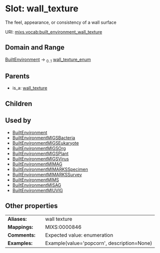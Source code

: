 
# Slot: wall_texture


The feel, appearance, or consistency of a wall surface

URI: [mixs.vocab:built_environment_wall_texture](https://w3id.org/mixs/vocab/built_environment_wall_texture)


## Domain and Range

[BuiltEnvironment](BuiltEnvironment.md) &#8594;  <sub>0..1</sub> [wall_texture_enum](wall_texture_enum.md)

## Parents

 *  is_a: [wall_texture](wall_texture.md)

## Children


## Used by

 * [BuiltEnvironment](BuiltEnvironment.md)
 * [BuiltEnvironmentMIGSBacteria](BuiltEnvironmentMIGSBacteria.md)
 * [BuiltEnvironmentMIGSEukaryote](BuiltEnvironmentMIGSEukaryote.md)
 * [BuiltEnvironmentMIGSOrg](BuiltEnvironmentMIGSOrg.md)
 * [BuiltEnvironmentMIGSPlant](BuiltEnvironmentMIGSPlant.md)
 * [BuiltEnvironmentMIGSVirus](BuiltEnvironmentMIGSVirus.md)
 * [BuiltEnvironmentMIMAG](BuiltEnvironmentMIMAG.md)
 * [BuiltEnvironmentMIMARKSSpecimen](BuiltEnvironmentMIMARKSSpecimen.md)
 * [BuiltEnvironmentMIMARKSSurvey](BuiltEnvironmentMIMARKSSurvey.md)
 * [BuiltEnvironmentMIMS](BuiltEnvironmentMIMS.md)
 * [BuiltEnvironmentMISAG](BuiltEnvironmentMISAG.md)
 * [BuiltEnvironmentMIUVIG](BuiltEnvironmentMIUVIG.md)

## Other properties

|  |  |  |
| --- | --- | --- |
| **Aliases:** | | wall texture |
| **Mappings:** | | MIXS:0000846 |
| **Comments:** | | Expected value: enumeration |
| **Examples:** | | Example(value='popcorn', description=None) |

